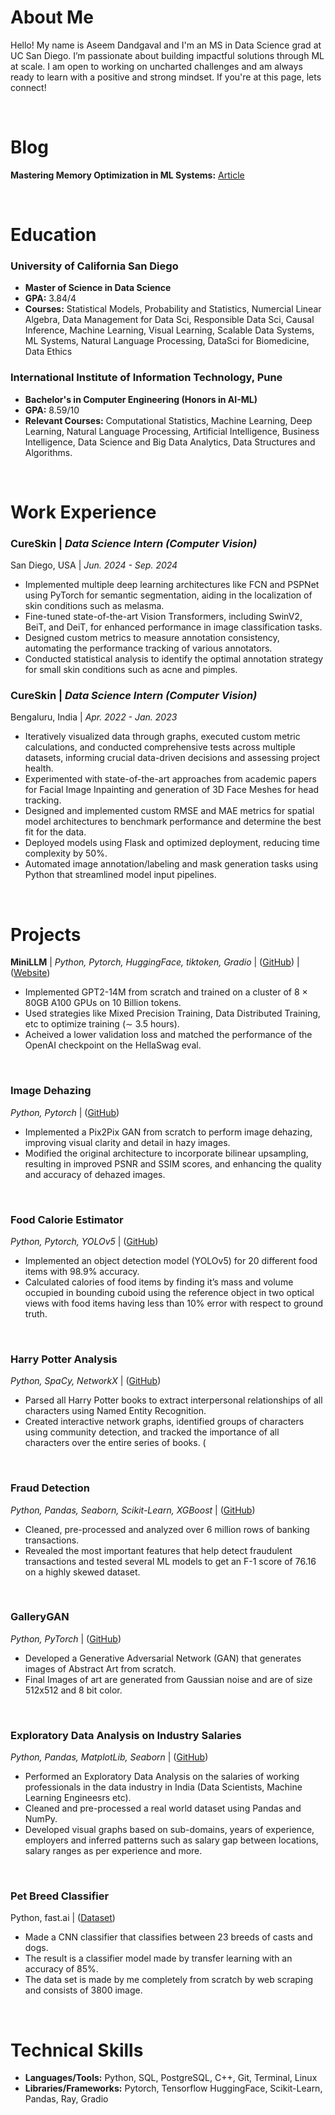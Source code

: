 # **About Me**

Hello! My name is Aseem Dandgaval and I'm an MS in Data Science grad at UC San Diego.
I’m passionate about building impactful solutions through ML at scale. I am open to working on uncharted challenges and am always ready to learn with a positive and strong mindset. If you're at this page, lets connect!

<br/>

# **Blog**
**Mastering Memory Optimization in ML Systems:** [Article](https://medium.com/@aseemdandgaval1/mastering-memory-optimization-in-ml-systems-a-deep-dive-into-techniques-for-large-models-2f9438ec02d7)

<br/>

# **Education**

### **University of California San Diego** 
* **Master of Science in Data Science**  
* **GPA:** 3.84/4
* **Courses:** Statistical Models, Probability and Statistics, Numercial Linear Algebra, Data Management for Data Sci, Responsible Data Sci, Causal Inference, Machine Learning, Visual Learning, Scalable Data Systems, ML Systems, Natural Language Processing, DataSci for Biomedicine, Data Ethics


### **International Institute of Information Technology, Pune** 
* **Bachelor's in Computer Engineering (Honors in AI-ML)**
* **GPA:** 8.59/10
* **Relevant Courses:** Computational Statistics, Machine Learning, Deep Learning, Natural Language Processing, Artificial Intelligence, Business Intelligence, Data Science and Big Data Analytics, Data Structures and Algorithms.

<br/>


# **Work Experience**

###   **CureSkin** | *Data Science Intern (Computer Vision)* 
San Diego, USA | *Jun. 2024 - Sep. 2024*
* Implemented multiple deep learning architectures like FCN and PSPNet using PyTorch for semantic segmentation, aiding in the localization of skin conditions such as melasma.
* Fine-tuned state-of-the-art Vision Transformers, including SwinV2, BeiT, and DeiT, for enhanced performance in image classification tasks.
* Designed custom metrics to measure annotation consistency, automating the performance tracking of various annotators.
* Conducted statistical analysis to identify the optimal annotation strategy for small skin conditions such as acne and pimples.

###   **CureSkin** | *Data Science Intern (Computer Vision)* 
Bengaluru, India | *Apr. 2022 - Jan. 2023*
* Iteratively visualized data through graphs, executed custom metric calculations, and conducted comprehensive tests across multiple datasets, informing crucial data-driven decisions and assessing project health.
* Experimented with state-of-the-art approaches from academic papers for Facial Image Inpainting and generation of 3D Face Meshes for head tracking.
* Designed and implemented custom RMSE and MAE metrics for spatial model architectures to benchmark performance
and determine the best fit for the data.
* Deployed models using Flask and optimized deployment, reducing time complexity by 50%.
* Automated image annotation/labeling and mask generation tasks using Python that streamlined model input pipelines.

<br/>


# **Projects**

**MiniLLM** | *Python, Pytorch, HuggingFace, tiktoken, Gradio*  | ([GitHub](https://github.com/aseemdandgaval/miniLLM)) | ([Website](https://huggingface.co/spaces/AseemD/gpt2)) 
* Implemented GPT2-14M from scratch and trained on a cluster of 8 × 80GB A100 GPUs on 10 Billion tokens.
* Used strategies like Mixed Precision Training, Data Distributed Training, etc to optimize training (∼ 3.5 hours).
* Acheived a lower validation loss and matched the performance of the OpenAI checkpoint on the HellaSwag eval.
<br/>

### Image Dehazing
*Python, Pytorch*  | ([GitHub](https://github.com/AryanPhilip/ECE285-Project))
* Implemented a Pix2Pix GAN from scratch to perform image dehazing, improving visual clarity and detail in hazy images.
* Modified the original architecture to incorporate bilinear upsampling, resulting in improved PSNR and SSIM scores, and enhancing the quality and accuracy of dehazed images.
<br/>

### Food Calorie Estimator  
*Python, Pytorch, YOLOv5*  | ([GitHub](https://github.com/aseemdandgaval/Food-Calorie-Estimator))
* Implemented an object detection model (YOLOv5) for 20 different food items with 98.9% accuracy.
* Calculated calories of food items by finding it’s mass and volume occupied in bounding cuboid using the reference object in two optical views with food items having less than 10% error with respect to ground truth. 
<br/>

### Harry Potter Analysis 
*Python, SpaCy, NetworkX* | ([GitHub](https://github.com/aseemdandgaval/Harry-Potter-Analysis))
* Parsed all Harry Potter books to extract interpersonal relationships of all characters using Named Entity Recognition.
* Created interactive network graphs, identified groups of characters using community detection, and tracked the importance of all characters over the entire series of books. (
<br/>

### Fraud Detection
*Python, Pandas, Seaborn, Scikit-Learn, XGBoost* | ([GitHub](https://github.com/aseemdandgaval/fraud_detection))
* Cleaned, pre-processed and analyzed over 6 million rows of banking transactions.
*  Revealed the most important features that help detect fraudulent transactions and tested several ML models to get an F-1 score of 76.16 on a highly skewed dataset. 
<br/>

### GalleryGAN 
*Python, PyTorch* | ([GitHub](https://github.com/aseemdandgaval/GalleryGAN))
* Developed a Generative Adversarial Network (GAN) that generates images of Abstract Art from scratch.
* Final Images of art are generated from Gaussian noise and are of size 512x512 and 8 bit color. 
<br/>

### Exploratory Data Analysis on Industry Salaries
*Python, Pandas, MatplotLib, Seaborn* | ([GitHub](https://github.com/aseemdandgaval/EDA-Salaries))
* Performed an Exploratory Data Analysis on the salaries of working professionals in
the data industry in India (Data Scientists, Machine Learning Engineesrs etc).
*  Cleaned and pre-processed a real world dataset using Pandas and NumPy.
*  Developed visual graphs based on sub-domains, years of experience, employers and inferred patterns such as
salary gap between locations, salary ranges as per experience and more. 
<br/>


### Pet Breed Classifier
Python, fast.ai | ([Dataset](https://www.kaggle.com/aseemdandgaval/23-pet-breeds-image-classification))
*   Made a CNN classifier that classifies between 23 breeds of casts and dogs.
*   The result is a classifier model made by transfer learning with an accuracy of 85%.
*   The data set is made by me completely from scratch by web scraping and consists
of 3800 image. 
<br/>


# **Technical Skills**

* **Languages/Tools:**       Python, SQL, PostgreSQL, C++, Git, Terminal, Linux 
* **Libraries/Frameworks:**  Pytorch, Tensorflow HuggingFace, Scikit-Learn, Pandas, Ray, Gradio 
<br/>





